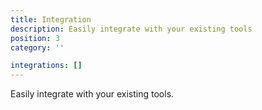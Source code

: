 ```yaml
---
title: Integration
description: Easily integrate with your existing tools
position: 3
category: ''

integrations: []
---
```


Easily integrate with your existing tools.

<!-- <products :products="integrations"></products> -->
